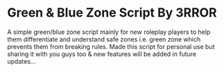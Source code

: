 # Green & Blue Zone Script By 3RROR
A simple green/blue zone script mainly for new roleplay players to help them differentiate and understand safe zones i.e. green zone which prevents them from breaking rules.  Made this script for personal use but sharing it with you guys too &amp; new features will be added in future updates...

